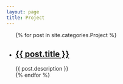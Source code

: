 ```yaml
---
layout: page
title: Project
---
```

<div class="category">
    <ul>
    {% for post in site.categories.Project %}
        <li>
            <h2>
            	<a href="{{ post.url }}">{{ post.title }}</a>
            </h2>
            <span>{{ post.description }}</span>
        </li>
    {% endfor %}
    </ul>
</div><!-- .entry -->
